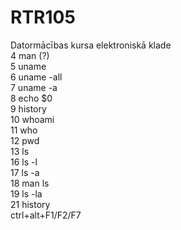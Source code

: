 # RTR105
Datormācības kursa elektroniskā klade  
    4  man (?)  
    5  uname  
    6  uname -all  
    7  uname -a  
    8  echo $0  
    9  history  
   10  whoami   
   11  who  
   12  pwd  
   13  ls  
   16  ls -l  
   17  ls -a  
   18  man ls  
   19  ls -la  
   21  history  
   ctrl+alt+F1/F2/F7  
   
